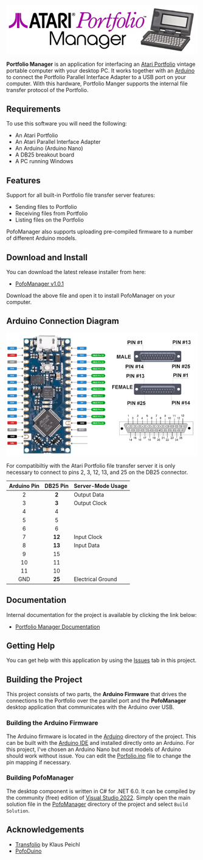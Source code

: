 ![](docs/images/PofoManagerBanner.png)

**Portfolio Manager** is an application for interfacing an [Atari Portfolio](https://en.wikipedia.org/wiki/Atari_Portfolio) vintage portable computer with your desktop PC.  It works together with an [Arduino](https://store.arduino.cc/pages/nano-family) to connect the Portfolio Parallel Interface Adapter to a USB port on your computer.  With this hardware, Portfolio Manger supports the internal file transfer protocol of the Portfolio.

## Requirements

To use this software you will need the following:

* An Atari Portfolio
* An Atari Parallel Interface Adapter
* An Arduino (Arduino Nano)
* A DB25 breakout board
* A PC running Windows

## Features

Support for all built-in Portfolio file transfer server features:
* Sending files to Portfolio
* Receiving files from Portfolio
* Listing files on the Portfolio

PofoManager also supports uploading pre-compiled firmware to a number of different Arduino models.

## Download and Install

You can download the latest release installer from here:

* [PofoManager v1.0.1](https://github.com/codaris/PofoManager/releases/download/v1.0.1/PofoManager.msi)

Download the above file and open it to install PofoManager on your computer.

## Arduino Connection Diagram

![](docs/images/PofoMangerNanoConnect.png)

For compatibiltiy with the Atari Portfolio file transfer server it is only necessary to connect to pins 2, 3, 12, 13, and 25 on the DB25 connector.

| Arduino Pin | DB25 Pin | Server-Mode Usage |
|:-----------:|:--------:|-------------------|
|      2      |  **2**   | Output Data       |
|      3      |  **3**   | Output Clock      |
|      4      |    4     |                   |
|      5      |    5     |                   |
|      6      |    6     |                   |
|      7      |  **12**  | Input Clock       |
|      8      |  **13**  | Input Data        |
|      9      |    15    |                   |
|      10     |    11    |                   |
|      11     |    10    |                   |
|      GND    |  **25**  | Electrical Ground |

## Documentation

Internal documentation for the project is available by clicking the link below:

* [Portfolio Manager Documentation](https://codaris.github.io/PofoManager/)

## Getting Help

You can get help with this application by using the [Issues](https://github.com/codaris/PofoManager/issues) tab in this project.

## Building the Project

This project consists of two parts, the **Arduino Firmware** that drives the connections to the Portfolio over the parallel port and the **PofoManager** desktop application that communicates with the Arduino over USB. 

### Building the Arduino Firmware

The Arduino firmware is located in the [Arduino](https://github.com/codaris/PofoManager/tree/main/Arduino) directory of the project.  This can be built with the [Arduino IDE](https://www.arduino.cc/en/software) and installed directly onto an Arduino.  For this project, I've chosen an Arduino Nano but most models of Arduino should work without issue.  You can edit the [Porfolio.ino](https://github.com/codaris/PofoManager/blob/main/Arduino/Portfolio.ino) file to change the pin mapping if necessary.

### Building PofoManager

The desktop component is written in C# for .NET 6.0.  It can be compiled by the community (free) edition of [Visual Studio 2022](https://visualstudio.microsoft.com/vs/community/).  Simply open the main solution file in the [PofoManager](https://github.com/codaris/PofoManager/tree/main/PofoManager) directory of the project and select `Build Solution`.

## Acknowledgements

* [Transfolio](https://github.com/skudi/transfolio) by Klaus Peichl
* [PofoDuino](https://github.com/peterstark-code/PofoDuino_Lite) 